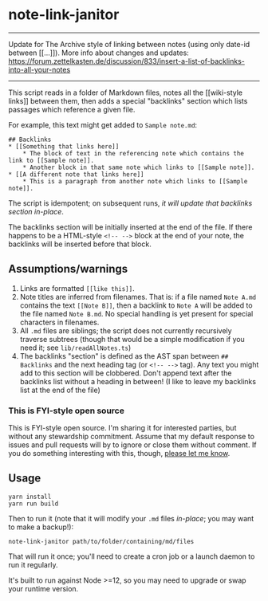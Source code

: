 # note-link-janitor

---

Update for The Archive style of linking between notes (using only date-id between [[...]]).
More info about changes and updates: https://forum.zettelkasten.de/discussion/833/insert-a-list-of-backlinks-into-all-your-notes

---

This script reads in a folder of Markdown files, notes all the [[wiki-style links]] between them, then adds a special "backlinks" section which lists passages which reference a given file.

For example, this text might get added to `Sample note.md`:

```
## Backlinks
* [[Something that links here]]
    * The block of text in the referencing note which contains the link to [[Sample note]].
    * Another block in that same note which links to [[Sample note]].
* [[A different note that links here]]
    * This is a paragraph from another note which links to [[Sample note]].
```

The script is idempotent; on subsequent runs, _it will update that backlinks section in-place_.

The backlinks section will be initially inserted at the end of the file. If there happens to be a HTML-style `<!-- -->` block at the end of your note, the backlinks will be inserted before that block.

## Assumptions/warnings

1. Links are formatted `[[like this]]`.
2. Note titles are inferred from filenames. That is: if a file named `Note A.md` contains the text `[[Note B]]`, then a backlink to `Note A` will be added to the file named `Note B.md`. No special handling is yet present for special characters in filenames.
3. All `.md` files are siblings; the script does not currently recursively traverse subtrees (though that would be a simple modification if you need it; see `lib/readAllNotes.ts`)
4. The backlinks "section" is defined as the AST span between `## Backlinks` and the next heading tag (or `<!-- -->` tag). Any text you might add to this section will be clobbered. Don't append text after the backlinks list without a heading in between! (I like to leave my backlinks list at the end of the file)

### This is FYI-style open source

This is FYI-style open source. I'm sharing it for interested parties, but without any stewardship commitment. Assume that my default response to issues and pull requests will by to ignore or close them without comment. If you do something interesting with this, though, [please let me know](mailto:andy@andymatuschak.org).

## Usage

```
yarn install
yarn run build
```

Then to run it (note that it will modify your `.md` files _in-place_; you may want to make a backup!):

```
note-link-janitor path/to/folder/containing/md/files
```

That will run it once; you'll need to create a cron job or a launch daemon to run it regularly.

It's built to run against Node >=12, so you may need to upgrade or swap your runtime version.
